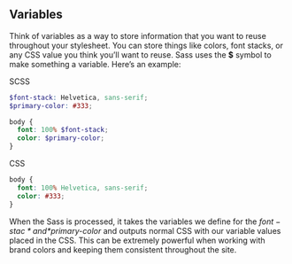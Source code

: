 ## Variables
Think of variables as a way to store information that you want to reuse throughout your stylesheet. You can store things like colors, font stacks, or any CSS value you think you’ll want to reuse. Sass uses the **$** symbol to make something a variable. Here’s an example:


SCSS
```scss
$font-stack: Helvetica, sans-serif;
$primary-color: #333;

body {
  font: 100% $font-stack;
  color: $primary-color;
}
```

CSS
```css
body {
  font: 100% Helvetica, sans-serif;
  color: #333;
}
```


When the Sass is processed, it takes the variables we define for the *$font-stac* and *$primary-color* and outputs normal CSS with our variable values placed in the CSS. This can be extremely powerful when working with brand colors and keeping them consistent throughout the site.